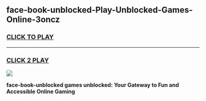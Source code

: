
## face-book-unblocked-Play-Unblocked-Games-Online-3oncz
<h3>
<a href="https://premium76.site?title=face-book-unblocked&ref=25A">CLICK TO PLAY</a></h3>
<hr>

<h3>
<a href="https://premium76.site?title=face-book-unblocked&ref=25A">CLICK 2 PLAY</a>
  
</h3>

<a href="https://premium76.site?title=face-book-unblocked&ref=25A"><img src="https://clearcache.store/games.png"></a>


**face-book-unblocked games unblocked: Your Gateway to Fun and Accessible Online Gaming**
